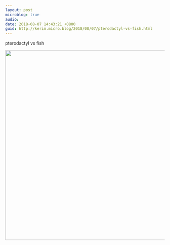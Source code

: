 ```yaml
---
layout: post
microblog: true
audio: 
date: 2018-08-07 14:43:21 +0800
guid: http://kerim.micro.blog/2018/08/07/pterodactyl-vs-fish.html
---
```

pterodactyl vs fish

<img src="http://micro.oxus.net/uploads/2018/325bfd0c8c.jpg" width="600" height="600" />
